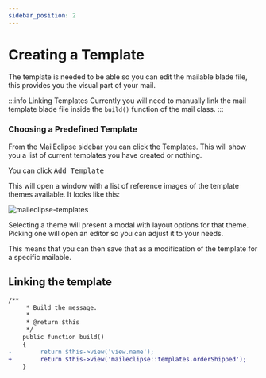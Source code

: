 ```yaml
---
sidebar_position: 2
---
```


# Creating a Template

The template is needed to be able so you can edit the mailable blade file, this provides you the visual part of your mail.

:::info Linking Templates
Currently you will need to manually link the mail template blade file inside the `build()` function of the mail class.
:::

### Choosing a Predefined Template

From the MailEclipse sidebar you can click the Templates. This will show you a list of current templates you have created or nothing.

You can click <kbd>Add Template</kbd>

This will open a window with a list of reference images of the template themes available. It looks like this:

![maileclipse-templates](https://i.imgur.com/siqxWVa.png)

Selecting a theme will present a modal with layout options for that theme. Picking one will open an editor so you can adjust it to your needs.

This means that you can then save that as a modification of the template for a specific mailable.


## Linking the template

```diff
/**
     * Build the message.
     *
     * @return $this
     */
    public function build()
    {
-        return $this->view('view.name');
+        return $this->view('maileclipse::templates.orderShipped');
    }
```
